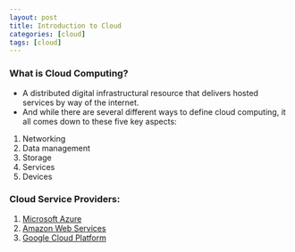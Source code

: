 ```yaml
---
layout: post
title: Introduction to Cloud
categories: [cloud]
tags: [cloud]
---
```


### What is Cloud Computing?

- A distributed digital infrastructural resource that delivers hosted services by way of the internet.
- And while there are several different ways to define cloud computing, it all comes down to these five key aspects:

1. Networking
2. Data management
3. Storage
4. Services
5. Devices


### Cloud Service Providers:

1. [Microsoft Azure](../cloud/azure/introduction-to-azure)
2. [Amazon Web Services](../cloud/aws/introduction-to-aws)
3. [Google Cloud Platform](../cloud/gcp/introduction-to-gcp)
